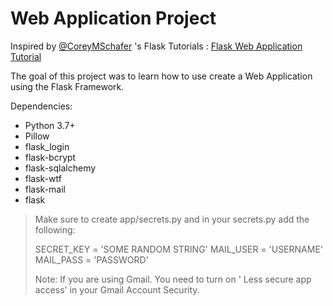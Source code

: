 # Web Application Project

Inspired by [@CoreyMSchafer](https://github.com/CoreyMSchafer) 's Flask Tutorials : [Flask Web Application Tutorial](https://www.youtube.com/playlist?list=PL-osiE80TeTs4UjLw5MM6OjgkjFeUxCYH)

The goal of this project was to learn how to use create a Web Application using the Flask Framework.

Dependencies:
- Python 3.7+
- Pillow
- flask_login
- flask-bcrypt
- flask-sqlalchemy
- flask-wtf
- flask-mail
- flask


> Make sure to create app/secrets.py and in your secrets.py add the following:
> 
>SECRET_KEY = 'SOME RANDOM STRING'
>MAIL_USER = 'USERNAME'
>MAIL_PASS = 'PASSWORD'
>
>Note: If you are using Gmail. You need to turn on '
Less secure app access' in your Gmail Account Security.
